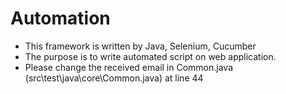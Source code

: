 # Automation

- This framework is written by Java, Selenium, Cucumber
- The purpose is to write automated script on web application.
- Please change the received email in Common.java (src\test\java\core\Common.java) at line 44